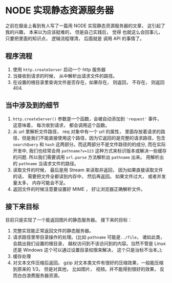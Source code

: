 # NODE 实现静态资源服务器

之前在掘金上看到有人写了一篇用 NODE 实现静态资源服务器的文章，
这引起了我的兴趣， 本来以为应该挺难的， 但是自己实践后， 觉得
也就这么会回事儿， 只要把里面的知识点， 逻辑流程理清， 后面就是
调用 API 的事情了。

## 程序流程
1. 使用 `http.createServer` 启动一个 http 服务器
2. 当接收到请求的时候， 从中解析出请求文件的路径。
3. 在设置的根目录里查询文件是否存在，如果存在， 则返回， 不存在， 则返回 404.

## 当中涉及到的细节
1. `http.createServer()` 参数是一个函数，会被自动添加到 `'request'` 事件， 这意味着， 每次收到请求， 都会调用这个函数。
2. 从 url 里解析文件路径， req 对象中有一个 url 的属性， 里面存放着请求的路径，但是我们不能直接使用这个路径，因为它返回的是完整的请求路径，包含 `searchQuery` 和 `hash` 这两部分。而这两部分不是文件路径的的成分, 而在实际开发中, 我们也经常会用 `pathname?v=123` 这种方式来标识版本或解决一些缓存的问题. 所以我们需要调用 `url.parse` 方法解析出 `pathname` 出来。 用解析出的 `pathname` 当请求文件的路径。
3. 读取文件的时候， 最后是用 Stream 来读取并返回， 因为如果直接读取文件的话， 需要把文件全都读到内存中， 然后再返回。 如果文件过大， 或者并发量太多， 内存可能会不足。
4. 返回文件的时候注意要设置好 MIME ， 好让浏览器正确解析文件。

## 接下来目标

目前只是实现了一个能返回图片的静态服务器。
接下来的目标：
1. 完整实现能正常返回文件的静态服务器。
2. 请求路径里带目录操作的处理。(比如 `pathname` 可能是`../file`， 诸如此类， 会跳出我们设置的根目录， 越权访问到不该访问到的内容。当然不管是 Linux 还是 Windows 这个可以通过设置目录权限来解决， 这个只是治标不治本。);
3. 缓存处理
4. 对文本文件压缩后返回。 gzip 对文本类文件有很好的压缩效果，一般能压缩到原来的 1/3， 但是对其他， 比如图片， 视频。并不能得到很好的效果， 反而白白浪费服务器资源。
